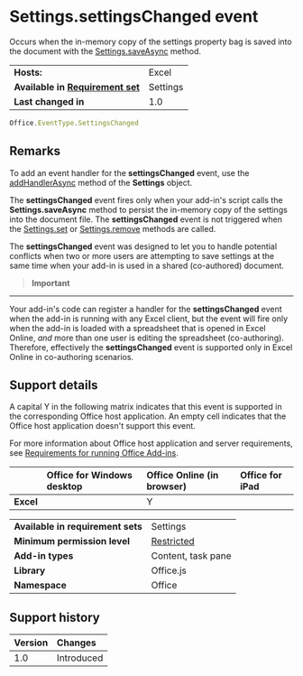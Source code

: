 

# Settings.settingsChanged event
Occurs when the in-memory copy of the settings property bag is saved into the document with the [Settings.saveAsync](../../reference/shared/settings.saveasync.md) method.

|||
|:-----|:-----|
|**Hosts:**|Excel |
|**Available in [Requirement set](http://msdn.microsoft.com/library/6b6702f2-b0a5-46ab-a356-8dda897ca8ae%28Office.15%29.aspx)**|Settings|
|**Last changed in**|1.0|

```js
Office.EventType.SettingsChanged
```


## Remarks

To add an event handler for the  **settingsChanged** event, use the [addHandlerAsync](../../reference/shared/settings.addhandlerasync.md) method of the **Settings** object.

The  **settingsChanged** event fires only when your add-in's script calls the **Settings.saveAsync** method to persist the in-memory copy of the settings into the document file. The **settingsChanged** event is not triggered when the [Settings.set](../../reference/shared/settings.set.md) or [Settings.remove](../../reference/shared/settings.remove.md) methods are called.

The  **settingsChanged** event was designed to let you to handle potential conflicts when two or more users are attempting to save settings at the same time when your add-in is used in a shared (co-authored) document.


>**Important**
---
Your add-in's code can register a handler for the  **settingsChanged** event when the add-in is running with any Excel client, but the event will fire only when the add-in is loaded with a spreadsheet that is opened in Excel Online, _and_ more than one user is editing the spreadsheet (co-authoring). Therefore, effectively the **settingsChanged** event is supported only in Excel Online in co-authoring scenarios.


## Support details


A capital Y in the following matrix indicates that this event is supported in the corresponding Office host application. An empty cell indicates that the Office host application doesn't support this event.

For more information about Office host application and server requirements, see [Requirements for running Office Add-ins](../../docs/overview/requirements-for-running-office-add-ins.md).



||**Office for Windows desktop**|**Office Online (in browser)**|**Office for iPad**|
|:-----|:-----|:-----|:-----|
|**Excel**||Y||

|||
|:-----|:-----|
|**Available in requirement sets**|Settings|
|**Minimum permission level**|[Restricted](http://msdn.microsoft.com/library/da2efadc-4ebf-45fe-be39-397ac1eb1dbd%28Office.15%29.aspx)|
|**Add-in types**|Content, task pane|
|**Library**|Office.js|
|**Namespace**|Office|

## Support history




|**Version**|**Changes**|
|:-----|:-----|
|1.0|Introduced|
